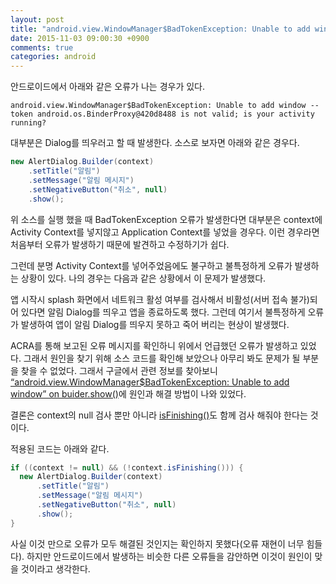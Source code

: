 ```yaml
---
layout: post
title: "android.view.WindowManager$BadTokenException: Unable to add window 오류"
date: 2015-11-03 09:00:30 +0900
comments: true
categories: android
---
```


안드로이드에서 아래와 같은 오류가 나는 경우가 있다.

`android.view.WindowManager$BadTokenException: Unable to add window -- token android.os.BinderProxy@420d8488 is not valid; is your activity running?`

대부분은 Dialog를 띄우러고 할 때 발생한다. 소스로 보자면 아래와 같은 경우다.

```java
new AlertDialog.Builder(context)
    .setTitle("알림")
    .setMessage("알림 메시지")
    .setNegativeButton("취소", null)
    .show();
```

위 소스를 실행 했을 때 BadTokenException 오류가 발생한다면 대부분은 context에 Activity Context를 넣지않고 Application Context를 넣었을 경우다. 이런 경우라면 처음부터 오류가 발생하기 때문에 발견하고 수정하기가 쉽다.

그런데 분명 Activity Context를 넣어주었음에도 불구하고 불특정하게 오류가 발생하는 상황이 있다. 나의 경우는 다음과 같은 상황에서 이 문제가 발생했다.

앱 시작시 splash 화면에서 네트워크 활성 여부를 검사해서 비활성(서버 접속 불가)되어 있다면 알림 Dialog를 띄우고 앱을 종료하도록 했다. 그런데 여기서 불특정하게 오류가 발생하여 앱이 알림 Dialog를 띄우지 못하고 죽어 버리는 현상이 발생했다.

ACRA를 통해 보고된 오류 메시지를 확인하니 위에서 언급했던 오류가 발생하고 있었다. 그래서 원인을 찾기 위해 소스 코드를 확인해 보았으나 아무리 봐도 문제가 될 부분을 찾을 수 없었다. 그래서 구글에서 관련 정보를 찾아보니 [“android.view.WindowManager$BadTokenException: Unable to add window” on buider.show()](http://stackoverflow.com/a/18665887)에 원인과 해결 방법이 나와 있었다.

결론은 context의 null 검사 뿐만 아니라  [isFinishing()](http://developer.android.com/intl/ko/reference/android/app/Activity.html#isFinishing%28%29)도 함께 검사 해줘야 한다는 것이다.

적용된 코드는 아래와 같다.

```java
if ((context != null) && (!context.isFinishing())) {
  new AlertDialog.Builder(context)
      .setTitle("알림")
      .setMessage("알림 메시지")
      .setNegativeButton("취소", null)
      .show();  
}
```

사실 이것 만으로 오류가 모두 해결된 것인지는 확인하지 못했다(오류 재현이 너무 힘들다).   하지만 안드로이드에서 발생하는 비슷한 다른 오류들을 감안하면 이것이 원인이 맞을 것이라고 생각한다.
